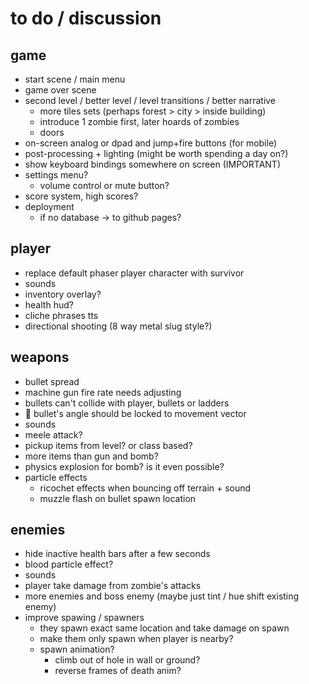 # to do / discussion

## game

- start scene / main menu
- game over scene
- second level / better level / level transitions / better narrative
  - more tiles sets (perhaps forest > city > inside building)
  - introduce 1 zombie first, later hoards of zombies
  - doors
- on-screen analog or dpad and jump+fire buttons (for mobile)
- post-processing + lighting (might be worth spending a day on?)
- show keyboard bindings somewhere on screen (IMPORTANT)
- settings menu?
  - volume control or mute button?
- score system, high scores?
- deployment
  - if no database -> to github pages?


## player

- replace default phaser player character with survivor
- sounds
- inventory overlay?
- health hud?
- cliche phrases tts
- directional shooting (8 way metal slug style?)


## weapons

- bullet spread
- machine gun fire rate needs adjusting
- bullets can't collide with player, bullets or ladders
- 🚧 bullet's angle should be locked to movement vector
- sounds
- meele attack?
- pickup items from level? or class based?
- more items than gun and bomb?
- physics explosion for bomb? is it even possible?
- particle effects
  - ricochet effects when bouncing off terrain + sound
  - muzzle flash on bullet spawn location


## enemies

- hide inactive health bars after a few seconds
- blood particle effect?
- sounds
- player take damage from zombie's attacks
- more enemies and boss enemy (maybe just tint / hue shift existing enemy)
- improve spawing / spawners
  - they spawn exact same location and take damage on spawn
  - make them only spawn when player is nearby?
  - spawn animation?
    - climb out of hole in wall or ground?
    - reverse frames of death anim?

